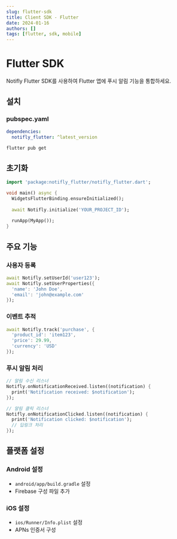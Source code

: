 ```yaml
---
slug: flutter-sdk
title: Client SDK - Flutter
date: 2024-01-16
authors: []
tags: [flutter, sdk, mobile]
---
```


# Flutter SDK

Notifly Flutter SDK를 사용하여 Flutter 앱에 푸시 알림 기능을 통합하세요.

<!-- truncate -->

## 설치

### pubspec.yaml

```yaml
dependencies:
  notifly_flutter: ^latest_version
```

```bash
flutter pub get
```

## 초기화

```dart
import 'package:notifly_flutter/notifly_flutter.dart';

void main() async {
  WidgetsFlutterBinding.ensureInitialized();
  
  await Notifly.initialize('YOUR_PROJECT_ID');
  
  runApp(MyApp());
}
```

## 주요 기능

### 사용자 등록
```dart
await Notifly.setUserId('user123');
await Notifly.setUserProperties({
  'name': 'John Doe',
  'email': 'john@example.com'
});
```

### 이벤트 추적
```dart
await Notifly.track('purchase', {
  'product_id': 'item123',
  'price': 29.99,
  'currency': 'USD'
});
```

### 푸시 알림 처리
```dart
// 알림 수신 리스너
Notifly.onNotificationReceived.listen((notification) {
  print('Notification received: $notification');
});

// 알림 클릭 리스너
Notifly.onNotificationClicked.listen((notification) {
  print('Notification clicked: $notification');
  // 딥링크 처리
});
```

## 플랫폼 설정

### Android 설정
- `android/app/build.gradle` 설정
- Firebase 구성 파일 추가

### iOS 설정
- `ios/Runner/Info.plist` 설정
- APNs 인증서 구성